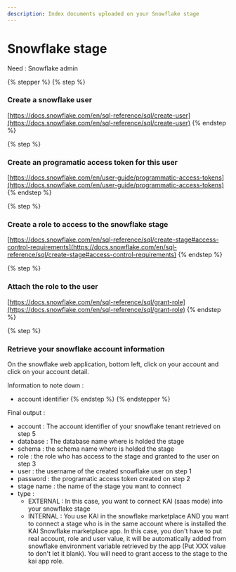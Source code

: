 ```yaml
---
description: Index documents uploaded on your Snowflake stage
---
```


# Snowflake stage

Need : Snowflake admin

{% stepper %}
{% step %}
### Create a snowflake user

[https://docs.snowflake.com/en/sql-reference/sql/create-user](https://docs.snowflake.com/en/sql-reference/sql/create-user)
{% endstep %}

{% step %}
### Create an programatic access token for this user

[https://docs.snowflake.com/en/user-guide/programmatic-access-tokens](https://docs.snowflake.com/en/user-guide/programmatic-access-tokens)
{% endstep %}

{% step %}
### Create a role to access to the snowflake stage

[https://docs.snowflake.com/en/sql-reference/sql/create-stage#access-control-requirements](https://docs.snowflake.com/en/sql-reference/sql/create-stage#access-control-requirements)
{% endstep %}

{% step %}
### Attach the role to the user

[https://docs.snowflake.com/en/sql-reference/sql/grant-role](https://docs.snowflake.com/en/sql-reference/sql/grant-role)
{% endstep %}

{% step %}
### Retrieve your snowflake account information

On the snowflake web application, bottom left, click on your account and click on your account detail.

Information to note down :&#x20;

* account identifier
{% endstep %}
{% endstepper %}

Final output :&#x20;

* account : The account identifier of your snowflake tenant retrieved on step 5
* database : The database name where is holded the stage
* schema : the schema name where is holded the stage
* role : the role who has access to the stage and granted to the user on step 3
* user : the username of the created snowflake user on step 1
* password : the programatic access token created on step 2
* stage name : the name of the stage you want to connect
* type :&#x20;
  * EXTERNAL : In this case, you want to connect KAI (saas mode) into your snowflake stage
  * INTERNAL : You use KAI in the snowflake marketplace AND you want to connect a stage who is in the same account where is installed the KAI Snowflake marketplace app. In this case, you don't have to put real account, role and user value, it will be automatically added from snowflake environment variable retrieved by the app (Put XXX value to don't let it blank). You will need to grant access to the stage to the kai app role.
